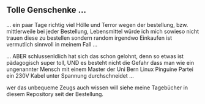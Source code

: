 ## Tolle Genschenke ...

... ein paar Tage richtig viel Hölle und Terror wegen der bestellung, bzw. mittlerweile bei jeder Bestellung, Lebensmittel würde ich mich sowieso nicht trauen diese zu bestellen sondern random irgendwo Einkaufen ist vermutlich sinnvoll in meinem Fall ...


... ABER schlussenldlich hat sich das schon gelohnt, denn so etwas ist pädagogisch super toll, UND es besteht nicht die Gefahr dass man wie ein ungenannter Mensch mit einem Master der Uni Bern Linux Pinguine Partei ein 230V Kabel unter Spannung durchschneidet ...

wer das unbequeme Zeugs auch wissen will siehe meine Tagebücher in diesem Repository seit der Bestellung.



